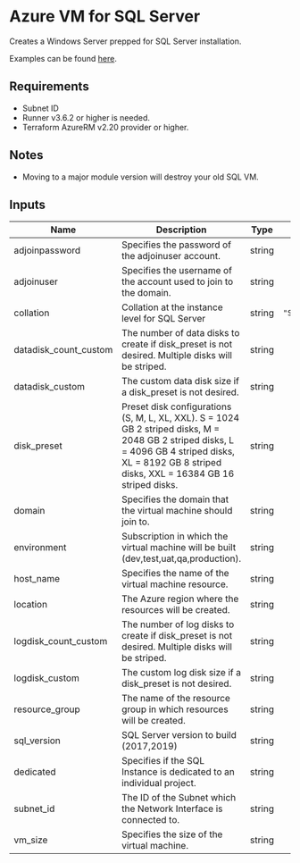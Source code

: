 # Azure VM for SQL Server

Creates a Windows Server prepped for SQL Server installation.

Examples can be found [here](examples/).

## Requirements

- Subnet ID
- Runner v3.6.2 or higher is needed.
- Terraform AzureRM v2.20 provider or higher.

## Notes

- Moving to a major module version will destroy your old SQL VM.

## Inputs

| Name | Description | Type | Default | Required |
|------|-------------|:----:|:-----:|:-----:|
| adjoinpassword | Specifies the password of the adjoinuser account. | string | n/a | yes |
| adjoinuser | Specifies the username of the account used to join to the domain. | string | n/a | yes |
| collation | Collation at the instance level for SQL Server | string | `"SQL_Latin1_General_CP1_CI_AS"` | no |)
| datadisk_count_custom | The number of data disks to create if disk_preset is not desired. Multiple disks will be striped. | string | `"0"` | no |
| datadisk_custom | The custom data disk size if a disk_preset is not desired. | string | `"0"` | no |
| disk_preset | Preset disk configurations (S, M, L, XL, XXL). S = 1024 GB 2 striped disks, M = 2048 GB 2 striped disks, L = 4096 GB 4 striped disks, XL = 8192 GB 8 striped disks, XXL = 16384 GB 16 striped disks. | string | `"S"` | no |
| domain | Specifies the domain that the virtual machine should join to. | string | n/a | yes |
| environment | Subscription in which the virtual machine will be built (dev,test,uat,qa,production). | string | n/a | yes |
| host_name | Specifies the name of the virtual machine resource. | string | n/a | yes |
| location | The Azure region where the resources will be created. | string | `"canadacentral"` | no |
| logdisk_count_custom | The number of log disks to create if disk_preset is not desired. Multiple disks will be striped. | string | `"0"` | no |
| logdisk_custom | The custom log disk size if a disk_preset is not desired. | string | `"0"` | no |
| resource_group | The name of the resource group in which resources will be created. | string | n/a | yes |
| sql_version | SQL Server version to build (2017,2019) | string | `"2019"` | no |
| dedicated  | Specifies if the SQL Instance is dedicated to an individual project. | string | `"no"` | no |
| subnet_id | The ID of the Subnet which the Network Interface is connected to. | string | n/a | yes |
| vm_size | Specifies the size of the virtual machine. | string | `"Standard_DS12_v2"` | no |
